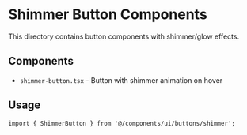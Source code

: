 # Shimmer Button Components

This directory contains button components with shimmer/glow effects.

## Components

- `shimmer-button.tsx` - Button with shimmer animation on hover

## Usage

```tsx
import { ShimmerButton } from '@/components/ui/buttons/shimmer';
```